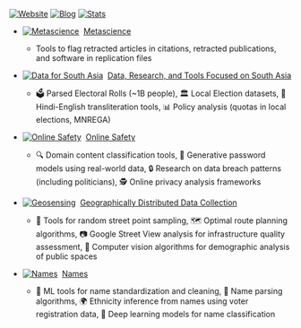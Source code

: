 [![Website](https://img.shields.io/badge/Website-gsood.com-4063D8?style=flat-square)](https://gsood.com)
[![Blog](https://img.shields.io/badge/Blog-gojiberries.io-FF7043?style=flat-square)](https://gojiberries.io)
[![Stats](https://img.shields.io/badge/Stats-GitHub-333333?style=flat-square&logo=github)](https://github.com/gojiplus/allstar/blob/main/stats.md)

* [![Metascience](https://github.com/recite.png?size=20)](https://github.com/recite) &nbsp;[Metascience](https://github.com/recite)
  * Tools to flag retracted articles in citations, retracted publications, and software in replication files

* [![Data for South Asia](https://github.com/in-rolls.png?size=20)](https://github.com/in-rolls/) &nbsp;[Data, Research, and Tools Focused on South Asia](https://github.com/in-rolls/)
  * 🗳️ Parsed Electoral Rolls (~1B people), 🏛️ Local Election datasets, 🔄 Hindi-English transliteration tools, 📊 Policy analysis (quotas in local elections, MNREGA)

* [![Online Safety](https://github.com/themains.png?size=20)](https://github.com/themains) &nbsp;[Online Safety](https://github.com/themains)
  * 🔍 Domain content classification tools, 🔐 Generative password models using real-world data, 🔒 Research on data breach patterns (including politicians), 🕵️ Online privacy analysis frameworks

* [![Geosensing](https://github.com/geosensing.png?size=20)](https://github.com/geosensing) &nbsp;[Geographically Distributed Data Collection](https://github.com/geosensing)
  * 📍 Tools for random street point sampling, 🗺️ Optimal route planning algorithms, 📷 Google Street View analysis for infrastructure quality assessment, 👥 Computer vision algorithms for demographic analysis of public spaces

* [![Names](https://github.com/appeler.png?size=20)](https://github.com/appeler) &nbsp;[Names](https://github.com/appeler)
  * 🧹 ML tools for name standardization and cleaning, 🔄 Name parsing algorithms, 🌍 Ethnicity inference from names using voter registration data, 🧠 Deep learning models for name classification

